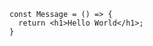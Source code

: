 ```tsx []
const Message = () => {
  return <h1>Hello World</h1>;
}
```
<!-- .element: data-id="code-animation" -->